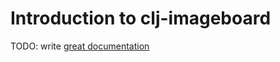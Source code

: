 # Introduction to clj-imageboard

TODO: write [great documentation](http://jacobian.org/writing/great-documentation/what-to-write/)
